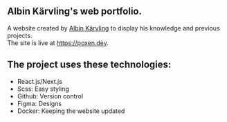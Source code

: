 ## Albin Kärvling's web portfolio.
A website created by [Albin Kärvling](https://github.com/Poxie) to display his knowledge and previous projects.<br/>
The site is live at https://poxen.dev.

## The project uses these technologies:
- React.js/Next.js
- Scss: Easy styling
- Github: Version control
- Figma: Designs
- Docker: Keeping the website updated
